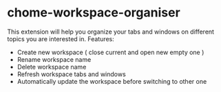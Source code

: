 # chome-workspace-organiser

This extension will help you organize your tabs and windows on different topics you are interested in.
Features:

* Create new workspace ( close current and open new empty one )
* Rename workspace name
* Delete workspace name
* Refresh workspace tabs and windows
* Automatically update the workspace before switching to other one


